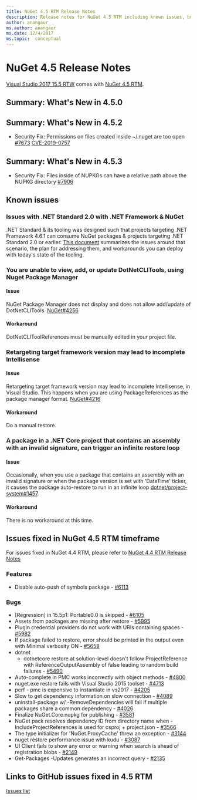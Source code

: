 ```yaml
---
title: NuGet 4.5 RTM Release Notes
description: Release notes for NuGet 4.5 RTM including known issues, bug fixes, added features, and DCRs.
author: anangaur
ms.author: anangaur
ms.date: 12/4/2017
ms.topic:  conceptual
---
```


# NuGet 4.5 Release Notes

[Visual Studio 2017 15.5 RTW](https://www.visualstudio.com/news/releasenotes/vs2017-relnotes) comes with [NuGet 4.5 RTM](https://dist.nuget.org/win-x86-commandline/v4.5.0/nuget.exe).

## Summary: What's New in 4.5.0

## Summary: What's New in 4.5.2

* Security Fix: Permissions on files created inside ~/.nuget are too open [#7673](https://github.com/NuGet/Home/issues/7673) [CVE-2019-0757](https://portal.msrc.microsoft.com/en-us/security-guidance/advisory/CVE-2019-0757)

## Summary: What's New in 4.5.3

* Security Fix: Files inside of NUPKGs can have a relative path above the NUPKG directory [#7906](https://github.com/NuGet/Home/issues/7906)

## Known issues

### Issues with .NET Standard 2.0 with .NET Framework & NuGet 

.NET Standard & its tooling was designed such that projects targeting .NET Framework 4.6.1 can consume NuGet packages & projects targeting .NET Standard 2.0 or earlier. [This document](https://github.com/dotnet/standard/issues/481) summarizes the issues around that scenario, the plan for addressing them, and workarounds you can deploy with today's state of the tooling.

### You are unable to view, add, or update DotNetCLITools, using Nuget Package Manager

#### Issue

NuGet Package Manager does not display and does not allow add/update of DotNetCLITools. [NuGet#4256](https://github.com/NuGet/Home/issues/4256)

#### Workaround

DotNetCLIToolReferences must be manually edited in your project file.

### Retargeting target framework version may lead to incomplete Intellisense

#### Issue

Retargeting target framework version may lead to incomplete Intellisense, in Visual Studio. This happens when you are using PackageReferences as the package manager format. [NuGet#4216](https://github.com/NuGet/Home/issues/4216)

#### Workaround

Do a manual restore.

### A package in a .NET Core project that contains an assembly with an invalid signature, can trigger an infinite restore loop

#### Issue

Occasionally, when you use a package that contains an assembly with an invalid signature or when the package version is set with 'DateTime' ticker, it causes the package auto-restore to run in an infinite loop [dotnet/project-system#1457](https://github.com/dotnet/project-system/issues/1457).

#### Workaround

There is no workaround at this time.

## Issues fixed in NuGet 4.5 RTM timeframe

For issues fixed in NuGet 4.4 RTM, please refer to [NuGet 4.4 RTM Release Notes](../release-notes/nuget-4.4-RTM.md) 

### Features

- Disable auto-push of symbols package - [#6113](https://github.com/NuGet/Home/issues/6113)

### Bugs

- [Regression] in 15.5p1: Portable0.0 is skipped - [#6105](https://github.com/NuGet/Home/issues/6105)
- Assets from packages are missing after restore - [#5995](https://github.com/NuGet/Home/issues/5995)
- Plugin credential providers do not work with URIs containing spaces - [#5982](https://github.com/NuGet/Home/issues/5982)
- If package failed to restore, error should be printed in the output even with Minimal verbosity ON - [#5658](https://github.com/NuGet/Home/issues/5658)
- dotnet
  - dotnetcore restore at solution-level doesn't follow ProjectReference with ReferenceOutputAssembly of false leading to random build failures - [#5490](https://github.com/NuGet/Home/issues/5490)
- Auto-complete in PMC works incorrectly with object methods - [#4800](https://github.com/NuGet/Home/issues/4800)
- nuget.exe restore fails with Visual Studio 2015 toolset - [#4713](https://github.com/NuGet/Home/issues/4713)
- perf - pmc is expensive to instantiate in vs2017 - [#4205](https://github.com/NuGet/Home/issues/4205)
- Slow to get dependency information on slow connection - [#4089](https://github.com/NuGet/Home/issues/4089)
- uninstall-package w/ -RemoveDependencies will fail if multiple packages share a common dependency - [#4026](https://github.com/NuGet/Home/issues/4026)
- Finalize NuGet.Core.nupkg for publishing - [#3581](https://github.com/NuGet/Home/issues/3581)
- NuGet pack resolves dependency ID from directory name when -IncludeProjectReferences is used for csproj + project.json - [#3566](https://github.com/NuGet/Home/issues/3566)
- The type initializer for 'NuGet.ProxyCache' threw an exception - [#3144](https://github.com/NuGet/Home/issues/3144)
- nuget restore performance issue with kudu - [#3087](https://github.com/NuGet/Home/issues/3087)
- UI Client fails to show any error or warning when search is ahead of registration blobs - [#2149](https://github.com/NuGet/Home/issues/2149)
- Get-Packages -Updates generates an incorrect query - [#2135](https://github.com/NuGet/Home/issues/2135)

## Links to GitHub issues fixed in 4.5 RTM

[Issues list](https://github.com/NuGet/Home/issues?q=is%3Aissue+milestone%3A4.5+is%3Aclosed)
